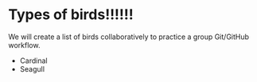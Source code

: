 # Types of birds!!!!!!
We will create a list of birds collaboratively to practice a group Git/GitHub workflow.

* Cardinal
* Seagull
